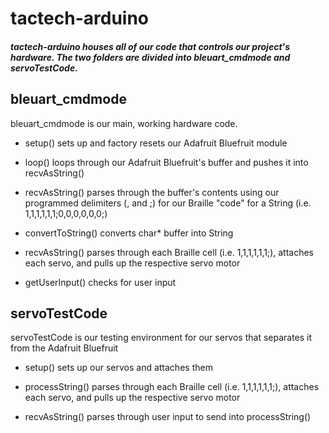 # tactech-arduino
##### tactech-arduino houses all of our code that controls our project's hardware. The two folders are divided into **bleuart_cmdmode** and **servoTestCode**.


## bleuart_cmdmode
bleuart_cmdmode is our main, working hardware code.

* setup() sets up and factory resets our Adafruit Bluefruit module

* loop() loops through our Adafruit Bluefruit's buffer and pushes it into recvAsString()

* recvAsString() parses through the buffer's contents using our programmed delimiters (, and ;) for our Braille "code" for a String (i.e. 1,1,1,1,1,1;0,0,0,0,0,0;)

* convertToString() converts char* buffer into String

* recvAsString() parses through each Braille cell (i.e. 1,1,1,1,1,1;), attaches each servo, and pulls up the respective servo motor

* getUserInput() checks for user input


## servoTestCode
servoTestCode is our testing environment for our servos that separates it from the Adafruit Bluefruit

* setup() sets up our servos and attaches them

* processString() parses through each Braille cell (i.e. 1,1,1,1,1,1;), attaches each servo, and pulls up the respective servo motor

* recvAsString() parses through user input to send into processString()
